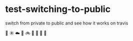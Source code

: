 # test-switching-to-public

switch from private to public and see how it works on travis

:icecream: :sunny: :cloud: :office:
 :bike:
:car: :bouquet: :turtle: :monkey:
